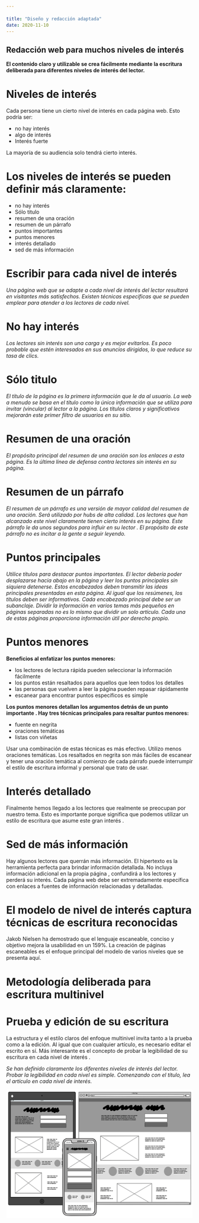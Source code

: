 ```yaml
---

title: "Diseño y redacción adaptada"
date: 2020-11-10
---
```


## Redacción web para muchos niveles de interés

**El contenido claro y utilizable se crea fácilmente mediante la escritura deliberada para diferentes niveles de interés del lector.**

# Niveles de interés

Cada persona tiene un cierto nivel de interés en cada página web. Esto podría ser:

+ no hay interés
+ algo de interés
+ Interés fuerte

La mayoría de su audiencia solo tendrá cierto interés. 

# Los niveles de interés se pueden definir más claramente:

+ no hay interés
+ Sólo titulo
+ resumen de una oración
+ resumen de un párrafo
+ puntos importantes
+ puntos menores
+ interés detallado
+ sed de más información

# Escribir para cada nivel de interés

_Una página web que se adapte a cada nivel de interés del lector resultará en visitantes más satisfechos. Existen técnicas específicas que se pueden emplear para atender a los lectores de cada nivel._

# No hay interés

_Los lectores sin interés son una carga y es mejor evitarlos. Es poco probable que estén interesados ​​en sus anuncios dirigidos, lo que reduce su tasa de clics._

# Sólo titulo

_El título de la página es la primera información que le da al usuario. La web a menudo se basa en el título como la única información que se utiliza para invitar (vincular) al lector a la página. Los títulos claros y significativos mejorarán este primer filtro de usuarios en su sitio._

# Resumen de una oración

_El propósito principal del resumen de una oración son los enlaces a esta página. Es la última línea de defensa contra lectores sin interés en su página._

# Resumen de un párrafo

_El resumen de un párrafo es una versión de mayor calidad del resumen de una oración. Será utilizado por hubs de alta calidad. Los lectores que han alcanzado este nivel claramente tienen cierto interés en su página. Este párrafo le da unos segundos para influir en su lector . El propósito de este párrafo no es incitar a la gente a seguir leyendo._

# Puntos principales

_Utilice títulos para destacar puntos importantes. El lector debería poder desplazarse hacia abajo en la página y leer los puntos principales sin siquiera detenerse. Estos encabezados deben transmitir las ideas principales presentadas en esta página. Al igual que los resúmenes, los títulos deben ser informativos. Cada encabezado principal debe ser un subanclaje. Dividir la información en varios temas más pequeños en páginas separadas no es lo mismo que dividir un solo artículo. Cada una de estas páginas proporciona información útil por derecho propio._

# Puntos menores

**Beneficios al enfatizar los puntos menores:**

+ los lectores de lectura rápida pueden seleccionar la información fácilmente
+ los puntos están resaltados para aquellos que leen todos los detalles
+ las personas que vuelven a leer la página pueden repasar rápidamente
+ escanear para encontrar puntos específicos es simple

**Los puntos menores detallan los argumentos detrás de un punto importante . Hay tres técnicas principales para resaltar puntos menores:**

+ fuente en negrita
+ oraciones temáticas
+ listas con viñetas

Usar una combinación de estas técnicas es más efectivo. Utilizo menos oraciones temáticas. Los resaltados en negrita son más fáciles de escanear y tener una oración temática al comienzo de cada párrafo puede interrumpir el estilo de escritura informal y personal que trato de usar.

# Interés detallado

Finalmente hemos llegado a los lectores que realmente se preocupan por nuestro tema. Esto es importante porque significa que podemos utilizar un estilo de escritura que asume este gran interés .

# Sed de más información

Hay algunos lectores que querrán más información. El hipertexto es la herramienta perfecta para brindar información detallada. No incluya información adicional en la propia página , confundirá a los lectores y perderá su interés. Cada página web debe ser extremadamente específica con enlaces a fuentes de información relacionadas y detalladas. 

# El modelo de nivel de interés captura técnicas de escritura reconocidas

Jakob Nielsen ha demostrado que el lenguaje escaneable, conciso y objetivo mejora la usabilidad en un 159%. La creación de páginas escaneables es el enfoque principal del modelo de varios niveles que se presenta aquí.

# Metodología deliberada para escritura multinivel

# Prueba y edición de su escritura

La estructura y el estilo claros del enfoque multinivel invita tanto a la prueba como a la edición. Al igual que con cualquier artículo, es necesario editar el escrito en sí. Más interesante es el concepto de probar la legibilidad de su escritura en cada nivel de interés .

_Se han definido claramente los diferentes niveles de interés del lector. Probar la legibilidad en cada nivel es simple. Comenzando con el título, lea el artículo en cada nivel de interés._

![Diseño de la web](/img/mobile-web.png) 
